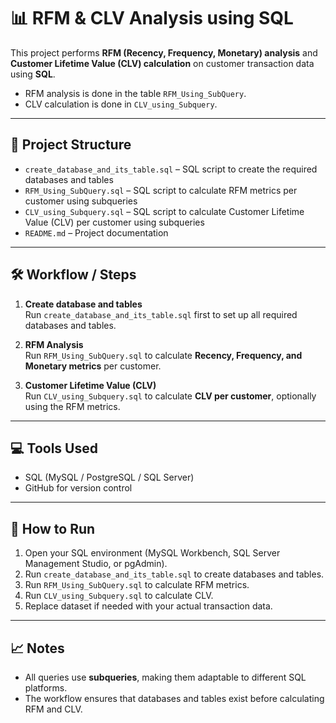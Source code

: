 # 📊 RFM & CLV Analysis using SQL

This project performs **RFM (Recency, Frequency, Monetary) analysis** and **Customer Lifetime Value (CLV) calculation** on customer transaction data using **SQL**.  

- RFM analysis is done in the table `RFM_Using_SubQuery`.  
- CLV calculation is done in `CLV_using_Subquery`.  

---

## 📂 Project Structure
- `create_database_and_its_table.sql` – SQL script to create the required databases and tables  
- `RFM_Using_SubQuery.sql` – SQL script to calculate RFM metrics per customer using subqueries  
- `CLV_using_Subquery.sql` – SQL script to calculate Customer Lifetime Value (CLV) per customer using subqueries  
- `README.md` – Project documentation  

---

## 🛠 Workflow / Steps

1. **Create database and tables**  
   Run `create_database_and_its_table.sql` first to set up all required databases and tables.

2. **RFM Analysis**  
   Run `RFM_Using_SubQuery.sql` to calculate **Recency, Frequency, and Monetary metrics** per customer.

3. **Customer Lifetime Value (CLV)**  
   Run `CLV_using_Subquery.sql` to calculate **CLV per customer**, optionally using the RFM metrics.

---

## 💻 Tools Used
- SQL (MySQL / PostgreSQL / SQL Server)  
- GitHub for version control  

---

## 🔗 How to Run
1. Open your SQL environment (MySQL Workbench, SQL Server Management Studio, or pgAdmin).  
2. Run `create_database_and_its_table.sql` to create databases and tables.  
3. Run `RFM_Using_SubQuery.sql` to calculate RFM metrics.  
4. Run `CLV_using_Subquery.sql` to calculate CLV.  
5. Replace dataset if needed with your actual transaction data.

---

## 📈 Notes
- All queries use **subqueries**, making them adaptable to different SQL platforms.  
- The workflow ensures that databases and tables exist before calculating RFM and CLV.


